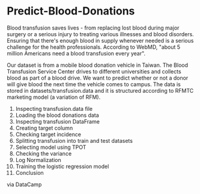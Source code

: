 # Predict-Blood-Donations

Blood transfusion saves lives - from replacing lost blood during major surgery or a serious injury to treating various illnesses and blood disorders. Ensuring that there's enough blood in supply whenever needed is a serious challenge for the health professionals. According to WebMD, "about 5 million Americans need a blood transfusion every year".

Our dataset is from a mobile blood donation vehicle in Taiwan. The Blood Transfusion Service Center drives to different universities and collects blood as part of a blood drive. We want to predict whether or not a donor will give blood the next time the vehicle comes to campus.
The data is stored in datasets/transfusion.data and it is structured according to RFMTC marketing model (a variation of RFM).

1) Inspecting transfusion.data file
2) Loading the blood donations data
3) Inspecting transfusion DataFrame
4) Creating target column
5) Checking target incidence
6) Splitting transfusion into train and test datasets
7) Selecting model using TPOT
8) Checking the variance
9) Log Normalization
10) Training the logistic regression model
11) Conclusion


via DataCamp
